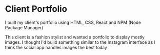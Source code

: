 # Client Portfolio

I built my client's portfolio using HTML, CSS, React and NPM (Node Package Manager)

This client is a fashion stylist and wanted a portfolio to display mostly images. I thought I'd build something similar to the Instagram interface as I think the social app handles images the best today
